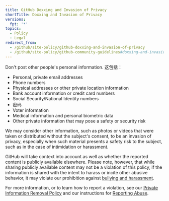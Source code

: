 ```yaml
---
title: GitHub Doxxing and Invasion of Privacy
shortTitle: Doxxing and Invasion of Privacy
versions:
  fpt: '*'
topics:
  - Policy
  - Legal
redirect_from:
  - /github/site-policy/github-doxxing-and-invasion-of-privacy
  - /github/site-policy/github-community-guidelines#doxxing-and-invasion-of-privacy
---
```


Don't post other people's personal information. 这包括：

- Personal, private email addresses
- Phone numbers
- Physical addresses or other private location information
- Bank account information or credit card numbers
- Social Security/National Identity numbers
- 密码
- Voter information
- Medical information and personal biometric data
- Other private information that may pose a safety or security risk

We may consider other information, such as photos or videos that were taken or distributed without the subject's consent, to be an invasion of privacy, especially when such material presents a safety risk to the subject, such as in the case of intimidation or harassment.

GitHub will take context into account as well as whether the reported content is publicly available elsewhere. Please note, however, that while sharing publicly available content may not be a violation of this policy, if the information is shared with the intent to harass or incite other abusive behavior, it may violate our prohibition against [bullying and harassment](/github/site-policy/github-bullying-and-harassment).

For more information, or to learn how to report a violation, see our [Private Information Removal Policy](/github/site-policy/github-private-information-removal-policy) and our instructions for [Reporting Abuse](/communities/maintaining-your-safety-on-github/reporting-abuse-or-spam).
